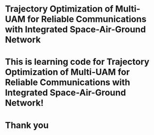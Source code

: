 # Trajectory Optimization of Multi-UAM for Reliable Communications with Integrated Space-Air-Ground Network
# This is learning code for  Trajectory Optimization of Multi-UAM for Reliable Communications with Integrated Space-Air-Ground Network!
# Thank you